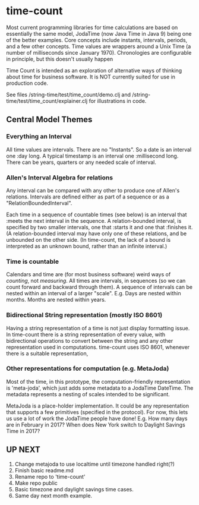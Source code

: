 # time-count

Most current programming libraries for time calculations are based on essentially the same model,
        JodaTime (now Java Time in Java 9) being one of the better examples.
Core concepts include instants, intervals, periods, and a few other concepts. Time values are wrappers
        around a Unix Time (a number of milliseconds since January 1970).
Chronologies are configurable in principle, but this doesn't usually happen

Time Count is intended as an exploration of alternative ways of thinking about
time for business software. It is NOT currently suited for use in production code.

See files /string-time/test/time_count/demo.clj
and /string-time/test/time_count/explainer.clj
for illustrations in code.


## Central Model Themes

### Everything an Interval

All time values are intervals. There are no "Instants".
So a date is an interval one :day long. A typical timestamp is an
interval one :millisecond long. There can be years, quarters or any
needed scale of interval.

### Allen's Interval Algebra for relations
Any interval can be compared with any other to produce one of Allen's relations.
Intervals are defined either as part of a sequence or as a "RelationBoundedInterval".

Each time in a sequence of countable times (see below) is an interval
that :meets the next interval in the sequence.
A relation-bounded interval, is specified by two smaller intervals,
one that :starts it and one that :finishes it. (A relation-bounded interval
may have only one of these relations, and be unbounded on the other side.
(In time-count, the lack of a bound is interpreted as an unknown bound, rather
than an infinite interval.)

### Time is countable
Calendars and time are (for most business software) weird ways of *counting*, not *measuring*.
All times are intervals, in sequences (so we can count forward and backward through them).
A sequence of intervals can be nested within an interval of a larger "scale".
E.g. Days are nested within months. Months are nested within years.

### Bidirectional String representation (mostly ISO 8601)
Having a string representation of a time is not just display formatting issue.
In time-count there is a string representation of every value, with bidirectional
operations to convert between the string and any other representation used in computations.
time-count uses ISO 8601, whenever there is a suitable representation,

### Other representations for computation (e.g. MetaJoda)
Most of the time, in this prototype, the computation-friendly representation
is 'meta-joda', which just adds some metadata to a JodaTime DateTime.
The metadata represents a nesting of scales intended to be significant.

MetaJoda is a place-holder implementation. It could be any representation that supports
a few primitives (specified in the protocol). For now, this lets us use a lot of work the JodaTime people have done!
E.g. How many days are in February in 2017? When does New York switch to Daylight Savings Time in 2017?


## UP NEXT
1. Change metajoda to use localtime until timezone handled right(?)
2. Finish basic readme.md
3. Rename repo to 'time-count'
4. Make repo public
5. Basic timezone and daylight savings time cases.
6. Same day next month example.
